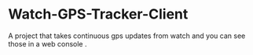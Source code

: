 # Watch-GPS-Tracker-Client
A project that takes continuous gps updates from watch and you can see those in a web console .
